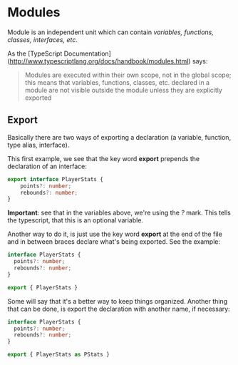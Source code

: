 # Modules

Module is an independent unit which can contain *variables, functions, classes, interfaces, etc*. 

As the [TypeScript Documentation] (http://www.typescriptlang.org/docs/handbook/modules.html) says:
>Modules are executed within their own scope, not in the global scope; this means that variables, functions, classes, etc. declared in a module are not visible outside the module unless they are explicitly exported

## Export

Basically there are two ways of exporting a declaration (a variable, function, type alias, interface).

This first example, we see that the key word **export** prepends the declaration of an interface:

```typescript
export interface PlayerStats {
    points?: number;
    rebounds?: number;
}
```
**Important**: see that in the variables above, we're using the *?* mark. This tells the typescript, that this is an optional variable.

Another way to do it, is just use the key word **export** at the end of the file and in between braces declare what's being exported.
See the example:

```typescript
interface PlayerStats {
  points?: number;
  rebounds?: number;
}

export { PlayerStats }
```

Some will say that it's a better way to keep things organized.
Another thing that can be done, is export the declaration with another name, if necessary:

```typescript
interface PlayerStats {
  points?: number;
  rebounds?: number;
}

export { PlayerStats as PStats }
```
